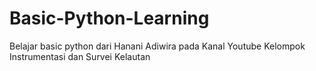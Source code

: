 # Basic-Python-Learning
Belajar basic python dari Hanani Adiwira pada Kanal Youtube Kelompok Instrumentasi dan Survei Kelautan 
